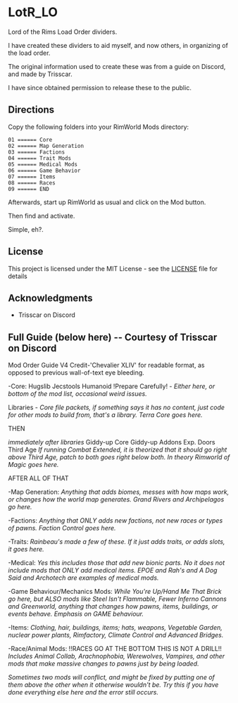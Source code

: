 # LotR_LO

Lord of the Rims Load Order dividers.

I have created these dividers to aid myself, and now others, in organizing of the load order.

The original information used to create these was from a guide on Discord, and made by Trisscar.

I have since obtained permission to release these to the public.


## Directions

Copy the following folders into your RimWorld Mods directory:

```
01 ====== Core
02 ====== Map Generation
03 ====== Factions
04 ====== Trait Mods
05 ====== Medical Mods
06 ====== Game Behavior
07 ====== Items
08 ====== Races
09 ====== END
```


Afterwards, start up RimWorld as usual and click on the Mod button.

Then find and activate.


Simple, eh?.


## License

This project is licensed under the MIT License - see the [LICENSE](LICENSE) file for details


## Acknowledgments

* Trisscar on Discord


## Full Guide (below here) -- Courtesy of Trisscar on Discord

Mod Order Guide V4
Credit-'Chevalier XLIV' for readable format, as opposed to previous wall-of-text eye bleeding.

-Core:
Hugslib
Jecstools
Humanoid
!Prepare Carefully! - *Either here, or bottom of the mod list, occasional weird issues.*

Libraries - *Core file packets, if something says it has no content, just code for other mods to build from, that's a library.*
*Terra Core goes here.*

THEN

*immediately after libraries*
Giddy-up Core
Giddy-up Addons
Exp. Doors
Third Age
*If running Combat Extended, it is theorized that it should go right above Third Age, patch to both goes right below both.*
*In theory Rimworld of Magic goes here.*

AFTER ALL OF THAT


-Map Generation:
*Anything that adds biomes, messes with how maps work, or changes how the world map generates. Grand Rivers and Archipelagos go here.*

-Factions:
*Anything that ONLY adds new factions, not new races or types of pawns. Faction Control goes here.*

-Traits:
*Rainbeau's made a few of these. If it just adds traits, or adds slots, it goes here.*

-Medical:
*Yes this includes those that add new bionic parts. No it does not include mods that ONLY add medical items. EPOE and Rah's and A Dog Said and Archotech are examples of medical mods.*

-Game Behaviour/Mechanics Mods:
*While You're Up/Hand Me That Brick go here, but ALSO mods like Steel Isn't Flammable, Fewer Inferno Cannons and Greenworld, anything that changes how pawns, items, buildings, or events behave. Emphasis on GAME behaviour.*

-Items:
*Clothing, hair, buildings, items; hats, weapons, Vegetable Garden, nuclear power plants, Rimfactory, Climate Control and Advanced Bridges.*

-Race/Animal Mods:
!!RACES GO AT THE BOTTOM THIS IS NOT A DRILL!!
*Includes Animal Collab, Arachnophobia, Werewolves, Vampires, and other mods that make massive changes to pawns just by being loaded.*



*Sometimes two mods will conflict, and might be fixed by putting one of them above the other when it otherwise wouldn't be. Try this if you have done everything else here and the error still occurs.*
